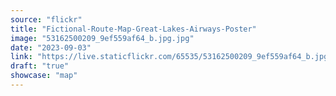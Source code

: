 ```yaml
---
source: "flickr"
title: "Fictional-Route-Map-Great-Lakes-Airways-Poster"
image: "53162500209_9ef559af64_b.jpg.jpg"
date: "2023-09-03"
link: "https://live.staticflickr.com/65535/53162500209_9ef559af64_b.jpg"
draft: "true"
showcase: "map"
---
```

